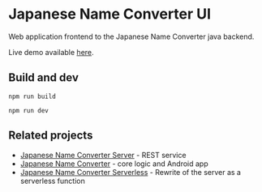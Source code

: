 Japanese Name Converter UI
==========================

Web application frontend to the Japanese Name Converter java backend.

Live demo available [here](http://apps.nolanlawson.com/japanese-name-converter/).

Build and dev
---

    npm run build

    npm run dev

Related projects
---------------

* [Japanese Name Converter Server][3] - REST service
* [Japanese Name Converter][5] - core logic and Android app
* [Japanese Name Converter Serverless][6] - Rewrite of the server as a serverless function

[1]: http://sam.zoy.org/wtfpl/
[2]: http://nolanlawson.com/2011/03/30/jnameconverter/
[3]: http://github.com/nolanlawson/jnameconverter-server/
[4]: http://github.com/nolanlawson/japanese-name-converter-ui/
[5]: http://github.com/nolanlawson/JapaneseNameConverterRoot/
[6]: http://github.com/nolanlawson/jnameconverter-serverless/
